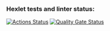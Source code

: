 ### Hexlet tests and linter status:
[![Actions Status](https://github.com/EuRV/fullstack-javascript-project-6/actions/workflows/hexlet-check.yml/badge.svg)](https://github.com/EuRV/fullstack-javascript-project-6/actions)
[![Quality Gate Status](https://sonarcloud.io/api/project_badges/measure?project=EuRV_fullstack-javascript-project-6&metric=alert_status)](https://sonarcloud.io/summary/new_code?id=EuRV_fullstack-javascript-project-6)